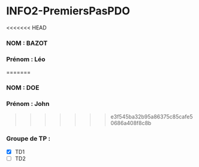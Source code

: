 ﻿# INFO2-PremiersPasPDO

<<<<<<< HEAD
### NOM : BAZOT
### Prénom : Léo
=======
### NOM : DOE 
### Prénom : John
>>>>>>> e3f545ba32b95a86375c85cafe50686a408f8c8b
### Groupe de TP : 
- [X] TD1
- [ ] TD2
